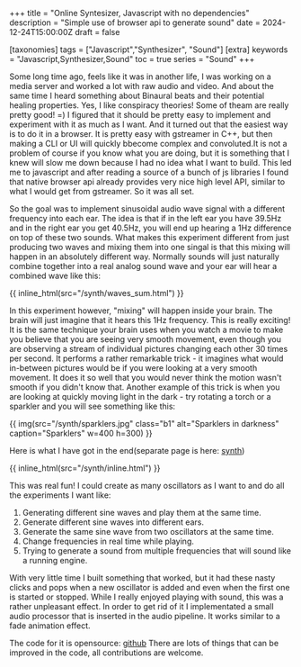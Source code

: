 +++
title = "Online Syntesizer, Javascript with no dependencies"
description = "Simple use of browser api to generate sound"
date = 2024-12-24T15:00:00Z
draft = false

[taxonomies]
tags = ["Javascript","Synthesizer", "Sound"]
[extra]
keywords = "Javascript,Synthesizer,Sound"
toc = true
series = "Sound"
+++

Some long time ago, feels like it was in another life, I was working on a media server and worked a lot with raw audio and video. And about the same time I heard something about Binaural beats and their potential healing properties. Yes, I like conspiracy theories! Some of theam are really pretty good! =) I figured that it should be pretty easy to implement and experiment with it as much as I want. And it turned out that the easiest way is to do it in a browser. It is pretty easy with gstreamer in C++, but then making a CLI or UI will quickly bbecome complex and convoluted.It is not a problem of course if you know what you are doing, but it is something that I knew will slow me down because I had no idea what I want to build.
This led me to javascript and after reading a source of a bunch of js libraries I found that native browser api already provides very nice high level API, similar to what I would get from gstreamer. So it was all set.
<!-- more -->

So the goal was to implement sinusoidal audio wave signal with a different frequency into each ear. The idea is that if in the left ear you have 39.5Hz and in the right ear you get 40.5Hz, you will end up hearing a 1Hz difference on top of these two sounds. What makes this experiment different from just producing two waves and mixing them into one singal is that this mixing will happen in an absolutely different way. Normally sounds will just naturally combine together into a real analog sound wave and your ear will hear a combined wave like this:

{{ inline_html(src="/synth/waves_sum.html") }}

In this experiment however, "mixing" will happen inside your brain. The brain will just imagine that it hears this 1Hz frequency. This is really exciting! It is the same technique your brain uses when you watch a movie to make you believe that you are seeing very smooth movement, even though you are observing a stream of individual pictures changing each other 30 times per second. It performs a rather remarkable trick -  it imagines what would in-between pictures would be if you were looking at a very smooth movement. It does it so well that you would never think the motion wasn't smooth if you didn't know that. Another example of this trick is when you are looking at quickly moving light in the dark - try rotating a torch or a sparkler and you will see something like this:

{{ img(src="/synth/sparklers.jpg" class="b1" alt="Sparklers in darkness" caption="Sparklers" w=400 h=300) }}

Here is what I have got in the end(separate page is here: <a href="/synth/index.html" >synth</a>)

{{ inline_html(src="/synth/inline.html") }}

This was real fun! I could create as many oscillators as I want to and do all the experiments I want like:
1. Generating different sine waves and play them at the same time.
2. Generate different sine waves into different ears.
3. Generate the same sine wave from two oscillators at the same time.
4. Change frequencies in real time while playing.
5. Trying to generate a sound from multiple frequencies that will sound like a running engine.

With very little time I built something that worked, but it had these nasty clicks and pops when a new oscillator is added and even when the first one is started or stopped. While I really enjoyed playing with sound, this was a rather unpleasant effect. In order to get rid of it I implementated a small audio processor that is inserted in the audio pipeline. It works similar to a fade animation effect.

The code for it is opensource: <a href="https://github.com/justpresident/webOsc">github</a> There are lots of things that can be improved in the code, all contributions are welcome.
